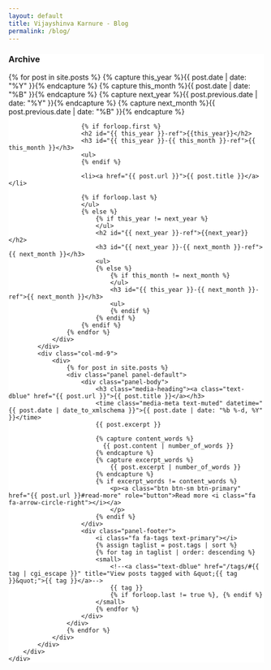 ```yaml
---
layout: default
title: Vijayshinva Karnure - Blog
permalink: /blog/
---
```



<div class="container-fluid dotted-background">
	<div class="container container-left">
	    <div class="row">
	        <div class="col-md-3 hidden-xs">
				<div class="sidebar well" style="background-color: #FFF">
				    <h3 class="title with-icon">
						<span class="fa fa-calendar cat-title"></span>
						Archive
					</h3>
				    {% for post in site.posts  %}
					    {% capture this_year %}{{ post.date | date: "%Y" }}{% endcapture %}
					    {% capture this_month %}{{ post.date | date: "%B" }}{% endcapture %}
					    {% capture next_year %}{{ post.previous.date | date: "%Y" }}{% endcapture %}
					    {% capture next_month %}{{ post.previous.date | date: "%B" }}{% endcapture %}

					    {% if forloop.first %}
					    <h2 id="{{ this_year }}-ref">{{this_year}}</h2>
					    <h3 id="{{ this_year }}-{{ this_month }}-ref">{{ this_month }}</h3>
					    <ul>
					    {% endif %}

					    <li><a href="{{ post.url }}">{{ post.title }}</a></li>

					    {% if forloop.last %}
					    </ul>
					    {% else %}
					        {% if this_year != next_year %}
					        </ul>
					        <h2 id="{{ next_year }}-ref">{{next_year}}</h2>
					        <h3 id="{{ next_year }}-{{ next_month }}-ref">{{ next_month }}</h3>
					        <ul>
					        {% else %}    
					            {% if this_month != next_month %}
					            </ul>
					            <h3 id="{{ this_year }}-{{ next_month }}-ref">{{ next_month }}</h3>
					            <ul>
					            {% endif %}
					        {% endif %}
					    {% endif %}
					{% endfor %}
				</div>
			</div>
			<div class="col-md-9">
				<div>
					{% for post in site.posts %}
					<div class="panel panel-default">
						<div class="panel-body">
					    	<h3 class="media-heading"><a class="text-dblue" href="{{ post.url }}">{{ post.title }}</a></h3>
					    	<time class="media-meta text-muted" datetime="{{ post.date | date_to_xmlschema }}">{{ post.date | date: "%b %-d, %Y" }}</time>
					    	{{ post.excerpt }} 
					    
				    		{% capture content_words %} 
						      {{ post.content | number_of_words }} 
						    {% endcapture %} 
						    {% capture excerpt_words %} 
					   			{{ post.excerpt | number_of_words }} 
						    {% endcapture %} 
							{% if excerpt_words != content_words %}
							    <p><a class="btn btn-sm btn-primary" href="{{ post.url }}#read-more" role="button">Read more <i class="fa fa-arrow-circle-right"></i></a>
							    </p>
					    	{% endif %}
					  	</div>
					  	<div class="panel-footer">
						    <i class="fa fa-tags text-primary"></i>
						    {% assign taglist = post.tags | sort %}
						    {% for tag in taglist | order: descending %}
						    <small>
							    <!--<a class="text-dblue" href="/tags/#{{ tag | cgi_escape }}" title="View posts tagged with &quot;{{ tag }}&quot;">{{ tag }}</a>-->
							    {{ tag }}
					      		{% if forloop.last != true %}, {% endif %}
					    	</small> 
					   		{% endfor %}
					  	</div>
					</div>
				    {% endfor %}
				</div>
			</div>
		</div>
	</div>
</div>
